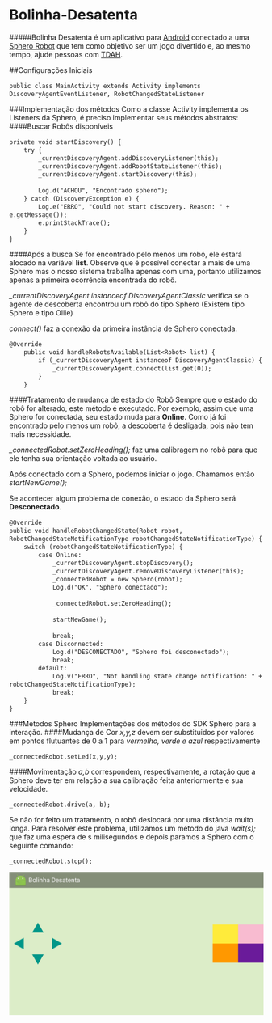 # Bolinha-Desatenta
#####Bolinha Desatenta é um aplicativo para [Android](http://www.android.com/) conectado a uma [Sphero Robot](http://www.sphero.com/sphero) que tem como objetivo ser um jogo divertido e, ao mesmo tempo, ajude pessoas com [TDAH](http://www.tdah.org.br/).

##Configurações Iniciais
```
public class MainActivity extends Activity implements DiscoveryAgentEventListener, RobotChangedStateListener
```
###Implementação dos métodos
Como a classe Activity implementa os Listeners da Sphero, é preciso implementar seus métodos abstratos:
####Buscar Robôs disponíveis
```
private void startDiscovery() {
    try {
        _currentDiscoveryAgent.addDiscoveryListener(this);
        _currentDiscoveryAgent.addRobotStateListener(this);
        _currentDiscoveryAgent.startDiscovery(this);

        Log.d("ACHOU", "Encontrado sphero");
    } catch (DiscoveryException e) {
        Log.e("ERRO", "Could not start discovery. Reason: " + e.getMessage());
        e.printStackTrace();
    }
}
```
####Após a busca
Se for encontrado pelo menos um robô, ele estará alocado na variável **list**. Observe que é possível conectar a mais de uma Sphero mas o nosso sistema trabalha apenas com uma, portanto utilizamos apenas a primeira ocorrência encontrada do robô.

*_currentDiscoveryAgent instanceof DiscoveryAgentClassic* verifica se o agente de descoberta encontrou um robô do tipo Sphero (Existem tipo Sphero e tipo Ollie)

*connect()* faz a conexão da primeira instância de Sphero conectada.
```
@Override
    public void handleRobotsAvailable(List<Robot> list) {
        if (_currentDiscoveryAgent instanceof DiscoveryAgentClassic) {
            _currentDiscoveryAgent.connect(list.get(0));
        }
    }
```
####Tratamento de mudança de estado do Robô
Sempre que o estado do robô for alterado, este método é executado. Por exemplo, assim que uma Sphero for conectada, seu estado muda para **Online**.
Como já foi encontrado pelo menos um robô, a descoberta é desligada, pois não tem mais necessidade. 

*_connectedRobot.setZeroHeading();* faz uma calibragem no robô para que ele tenha sua orientação voltada ao usuário.

Após conectado com a Sphero, podemos iniciar o jogo. Chamamos então *startNewGame();*

Se acontecer algum problema de conexão, o estado da Sphero será **Desconectado**.
```
@Override
public void handleRobotChangedState(Robot robot, RobotChangedStateNotificationType robotChangedStateNotificationType) {
    switch (robotChangedStateNotificationType) {
        case Online:
            _currentDiscoveryAgent.stopDiscovery();
            _currentDiscoveryAgent.removeDiscoveryListener(this);
            _connectedRobot = new Sphero(robot);
            Log.d("OK", "Sphero conectado");

            _connectedRobot.setZeroHeading();

            startNewGame();

            break;
        case Disconnected:
            Log.d("DESCONECTADO", "Sphero foi desconectado");
            break;
        default:
            Log.v("ERRO", "Not handling state change notification: " + robotChangedStateNotificationType);
            break;
    }
}
```
###Metodos Sphero
Implementações dos métodos do SDK Sphero para a interação.
####Mudança de Cor
*x,y,z* devem ser substituidos por valores em pontos flutuantes de 0 a 1 para *vermelho, verde e azul* respectivamente
```
_connectedRobot.setLed(x,y,y);
```
####Movimentação
*a,b* correspondem, respectivamente, a rotação que a Sphero deve ter em relação a sua calibração feita anteriormente e sua velocidade.
```
_connectedRobot.drive(a, b);
```
Se não for feito um tratamento, o robô deslocará por uma distância muito longa. Para resolver este problema, utilizamos um método do java *wait(s);* que faz uma espera de s milisegundos e depois paramos a Sphero com o seguinte comando:
```
_connectedRobot.stop();
```

![ScreenShot](/device-2015-10-05-151431.png)
